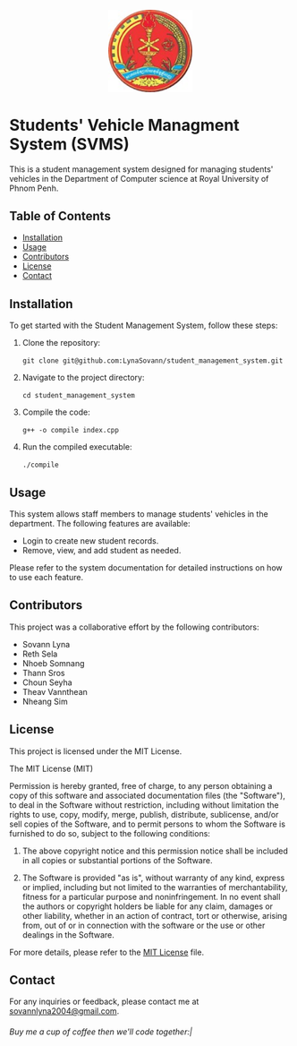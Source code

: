 ﻿
<p align="center">
  <a href="http://www.rupp.edu.kh/">
    <img width="150" src="./pic/rupp-logo.jpg">
  </a>
</p>


# Students' Vehicle Managment System (SVMS)

This is a student management system designed for managing students' vehicles in the Department of Computer science at Royal University of Phnom Penh.

## Table of Contents
- [Installation](#installation)
- [Usage](#usage)
- [Contributors](#contributors)
- [License](#license)
- [Contact](#contact)

## Installation

To get started with the Student Management System, follow these steps:

1. Clone the repository:

   `git clone git@github.com:LynaSovann/student_management_system.git`
   
2. Navigate to the project directory:
   
   `cd student_management_system`
   
3. Compile the code:
   
   `g++ -o compile index.cpp`
   
4. Run the compiled executable:
   
   `./compile`
## Usage

This system allows staff members to manage students' vehicles in the department. The following features are available:

- Login to create new student records.
- Remove, view, and add student as needed.

Please refer to the system documentation for detailed instructions on how to use each feature.
## Contributors

This project was a collaborative effort by the following contributors:
 - Sovann Lyna
 - Reth Sela
 - Nhoeb Somnang
 - Thann Sros
 - Choun Seyha
 - Theav Vannthean
 -  Nheang Sim
## License

This project is licensed under the MIT License.

The MIT License (MIT)

Permission is hereby granted, free of charge, to any person obtaining a copy
of this software and associated documentation files (the "Software"), to deal
in the Software without restriction, including without limitation the rights
to use, copy, modify, merge, publish, distribute, sublicense, and/or sell
copies of the Software, and to permit persons to whom the Software is
furnished to do so, subject to the following conditions:

1. The above copyright notice and this permission notice shall be included in
   all copies or substantial portions of the Software.

2. The Software is provided "as is", without warranty of any kind, express or
   implied, including but not limited to the warranties of merchantability,
   fitness for a particular purpose and noninfringement. In no event shall the
   authors or copyright holders be liable for any claim, damages or other
   liability, whether in an action of contract, tort or otherwise, arising
   from, out of or in connection with the software or the use or other dealings
   in the Software.

For more details, please refer to the [MIT License](LICENSE) file.

## Contact

For any inquiries or feedback, please contact me at sovannlyna2004@gmail.com.


###### Buy me a cup of coffee then we'll code together:|
